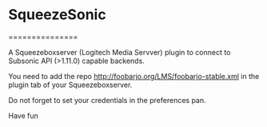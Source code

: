 # SqueezeSonic
===============

A Squeezeboxserver (Logitech Media Servver) plugin to connect to Subsonic API (>1.11.0) capable backends.

You need to add the repo http://foobarjo.org/LMS/foobarjo-stable.xml in the plugin tab of your Squeezeboxserver. 

Do not forget to set your credentials in the preferences pan. 

Have fun
